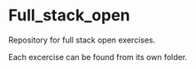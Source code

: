 # Full_stack_open
Repository for full stack open exercises.

Each excercise can be found from its own folder. 
